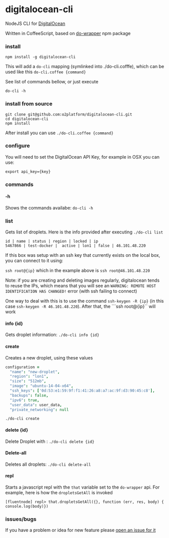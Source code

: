 # digitalocean-cli
NodeJS CLI for [DigitalOcean]([https://www.digitalocean.com)

Written in CoffeeScript, based on [do-wrapper](https://www.npmjs.com/package/do-wrapper) npm package

### install

```
npm install -g digitalocean-cli
```

This will add a ```do-cli``` mapping (symlinked into ./do-cli.cofffe),
which can be used like this ```do-cli.coffee {command}```

See list of commands bellow, or just execute

```
do-cli -h
```


### install from source

```
git clone git@github.com:o2platform/digitalocean-cli.git
cd digitalocean-cli
npm install
```

After install you can use ```./do-cli.coffee {command}```

### configure

You will need to set the DigitalOcean API Key, for example in OSX you can use:

```
export api_key={key}
```


### commands

#### -h

Shows the commands availabe: ```do-cli -h```

### list

Gets list of droplets. Here is the info provided after executing ```./do-cli list```

```
id | name | status | region | locked | ip
5467866 | test-docker |  active | lon1 | false | 46.101.48.220
```

If this box was setup with an ssh key that currently exists on the local box,
you can connect to it using:

```ssh root@{ip}``` which in the example above is ```ssh root@46.101.48.220```

Note: if you are creating and deleting images regularly, digitalocean tends to reuse the IPs,
which means that you will see an ```WARNING: REMOTE HOST IDENTIFICATION HAS CHANGED!``` error
(with ssh failing to connect)

One way to deal with this is to use the command ```ssh-keygen -R {ip}``` (in this case ```ssh-keygen -R 46.101.48.220```).
After that, the ```ssh root@{ip}`` will work

#### info {id}

Gets droplet information: ```./do-cli info {id}```

#### create

Creates a new droplet, using these values

```coffee
configuration =
  "name": "new-droplet",
  "region": "lon1",
  "size": "512mb",
  "image": "ubuntu-14-04-x64",
  "ssh_keys": ['0d:53:e1:59:9f:f1:41:26:a8:a7:ac:9f:d3:90:45:c8'],
  "backups": false,
  "ipv6": true,
  "user_data": user_data,
  "private_networking": null
```

```
./do-cli create
```

#### delete {id}

Delete Droplet with <id>: ```./do-cli delete {id}```


#### Delete-all

Deletes all droplets: ```./do-cli delete-all```


#### repl

Starts a javascript repl with the ```that``` variable set to the
```do-wrapper``` api. For example, here is how the ```dropletsGetAll``` is invoked

```
[fluentnode] repl> that.dropletsGetAll({}, function (err, res, body) { console.log(body)})
```

### issues/bugs

If you have a problem or idea for new feature please [open an issue for it](https://github.com/o2platform/digitalocean-cli/issues)
